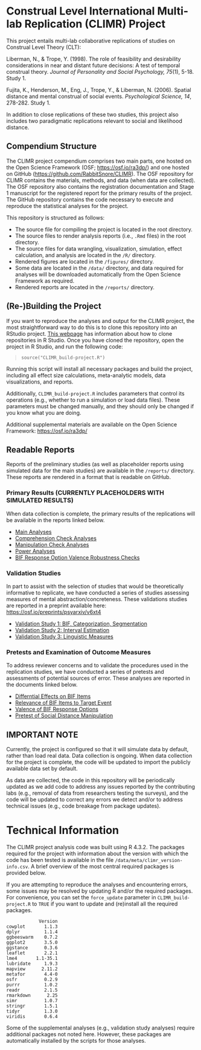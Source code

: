 # Construal Level International Multi-lab Replication (CLIMR) Project

This project entails multi-lab collaborative replications of studies on
Construal Level Theory (CLT):

Liberman, N., & Trope, Y. (1998). The role of feasibility and desirability
considerations in near and distant future decisions: A test of temporal
construal theory. *Journal of Personality and Social Psychology, 75*(1), 5-18.
Study 1.

Fujita, K., Henderson, M., Eng, J., Trope, Y., & Liberman, N. (2006). Spatial
distance and mental construal of social events. *Psychological Science, 14*,
278-282. Study 1.

In addition to close replications of these two studies, this project also
includes two paradigmatic replications relevant to social and likelihood
distance.

## Compendium Structure

The CLIMR project compendium comprises two main parts, one hosted on the Open
Science Framework (OSF; https://osf.io/ra3dp/) and one hosted on GitHub
(https://github.com/RabbitSnore/CLIMR). The OSF repository for CLIMR contains
the materials, methods, and data (when data are collected). The OSF repository
also contains the registration documentation and Stage 1 manuscript for the
registered report for the primary results of the project. The GitHub repository
contains the code necessary to execute and reproduce the statistical analyses
for the project.

This repository is structured as follows:  

- The source file for compiling the project is located in the root directory.  
- The source files to render analysis reports (i.e., `.Rmd` files) in the root
directory.  
- The source files for data wrangling, visualization, simulation,
effect calculation, and analysis are located in the `/R/` directory.  
- Rendered figures are located in the `/figures/` directory.  
- Some data are located in the `/data/` directory, and data required for
analyses will be downloaded automatically from the Open Science Framework as
required.
- Rendered reports are located in the `/reports/` directory.

## (Re-)Building the Project

If you want to reproduce the analyses and output for the CLIMR project, the most
straightforward way to do this is to clone this repository into an RStudio
project. [This
webpage](https://resources.github.com/whitepapers/github-and-rstudio/) has
information about how to clone repositories in R Studio. Once you have cloned
the repository, open the project in R Studio, and run the following code:

> `source("CLIMR_build-project.R")`

Running this script will install all necessary packages and build the project,
including all effect size calculations, meta-analytic models, data
visualizations, and reports.

Additionally, `CLIMR_build-project.R` includes parameters that control its
operations (e.g., whether to run a simulation or load data files). These
parameters must be changed manually, and they should only be changed if you know
what you are doing.

Additional supplemental materials are available on the Open Science Framework:
https://osf.io/ra3dp/

## Readable Reports

Reports of the preliminary studies (as well as placeholder reports using
simulated data for the main studies) are available in the `/reports/` directory.
These reports are rendered in a format that is readable on GitHub.

### Primary Results (CURRENTLY PLACEHOLDERS WITH SIMULATED RESULTS)

When data collection is complete, the primary results of the replications will
be available in the reports linked below.

- [Main Analyses](reports/CLIMR_main-analysis_report.md)
- [Comprehension Check Analyses](reports/CLIMR_comprehension-check_report.md)
- [Manipulation Check Analyses](reports/CLIMR_manipulation-check_report.md)
- [Power Analyses](reports/CLIMR_power_report.md)
- [BIF Response Option Valence Robustness Checks](reports/CLIMR_valence-robustness-check_report.md)

### Validation Studies

In part to assist with the selection of studies that would be theoretically
informative to replicate, we have conducted a series of studies assessing
measures of mental abstraction/concreteness. These validations studies are
reported in a preprint available here: https://osf.io/preprints/psyarxiv/v6xt4

- [Validation Study 1: BIF, Categorization, Segmentation](reports/CLIMR_validation_report.md)
- [Validation Study 2: Interval Estimation](reports/CLIMR_validation-2_report.md)
- [Validation Study 3: Linguistic Measures](reports/CLIMR_validation-3_report.md)

### Pretests and Examination of Outcome Measures

To address reviewer concerns and to validate the procedures used in the
replication studies, we have conducted a series of pretests and assessments of
potential sources of error. These analyses are reported in the documents linked
below.

- [Differntial Effects on BIF Items](reports/CLIMR_bif_report.md)
- [Relevance of BIF Items to Target Event](reports/CLIMR_action-relevance-pretest_report.md)
- [Valence of BIF Response Options](reports/CLIMR_bif-valence-pretest_report.md)
- [Pretest of Social Distance Manipulation](reports/CLIMR_social-distance-pretest_report.md)

## IMPORTANT NOTE

Currently, the project is configured so that it will simulate data by default,
rather than load real data. Data collection is ongoing. When data collection for
the project is complete, the code will be updated to import the publicly
available data set by default.

As data are collected, the code in this repository will be periodically updated
as we add code to address any issues reported by the contributing labs (e.g.,
removal of data from researchers testing the surveys), and the code will be
updated to correct any errors we detect and/or to address technical issues
(e.g., code breakage from package updates).

# Technical Information

The CLIMR project analysis code was built using R 4.3.2. The packages required
for the project with information about the version with which the code has been
tested is available in the file `/data/meta/climr_version-info.csv`. A brief
overview of the most central required packages is provided below.

If you are attempting to reproduce the analyses and encountering errors, some
issues may be resolved by updating R and/or the required packages. For
convenience, you can set the `force_update` parameter in `CLIMR_build-project.R`
to `TRUE` if you want to update and (re)install all the required packages.

```
            Version
cowplot       1.1.3
dplyr         1.1.4
ggbeeswarm    0.7.2
ggplot2       3.5.0
ggstance      0.3.6
leaflet       2.2.1
lme4       1.1-35.1
lubridate     1.9.3
mapview      2.11.2
metafor       4.4-0
osfr          0.2.9
purrr         1.0.2
readr         2.1.5
rmarkdown      2.25
simr          1.0.7
stringr       1.5.1
tidyr         1.3.0
viridis       0.6.4
```

Some of the supplemental analyses (e.g., validation study analyses) require
additional packages not noted here. However, these packages are automatically
installed by the scripts for those analyses.
